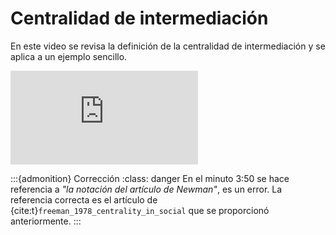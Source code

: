 # Centralidad de intermediación

En este video se revisa la definición de la centralidad de intermediación y se aplica a un ejemplo sencillo.

<div class="iframe-container-out">
	<div class="iframe-container-in">
		<iframe src="https://www.youtube.com/embed/uG94s7Jcn2c" title="YouTube video player" frameborder="0" allow="accelerometer; autoplay; clipboard-write; encrypted-media; gyroscope; picture-in-picture" allowfullscreen></iframe>
	</div>
</div>

:::{admonition} Corrección
:class: danger
En el minuto 3:50 se hace referencia a *"la notación del artículo de Newman"*, es un error. La referencia correcta es el artículo de {cite:t}`freeman_1978_centrality_in_social` que se proporcionó anteriormente.
:::
